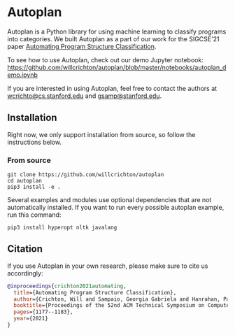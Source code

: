# Autoplan

Autoplan is a Python library for using machine learning to classify programs into categories. We built Autoplan as a part of our work for the SIGCSE'21 paper [Automating Program Structure Classification](https://dl.acm.org/doi/10.1145/3408877.3432358).

To see how to use Autoplan, check out our demo Jupyter notebook: https://github.com/willcrichton/autoplan/blob/master/notebooks/autoplan_demo.ipynb

If you are interested in using Autoplan, feel free to contact the authors at wcrichto@cs.stanford.edu and gsamp@stanford.edu.

## Installation

Right now, we only support installation from source, so follow the instructions below.

### From source

```
git clone https://github.com/willcrichton/autoplan
cd autoplan
pip3 install -e .
```

Several examples and modules use optional dependencies that are not automatically installed. If you want to run every possible autoplan example, run this command:

```
pip3 install hyperopt nltk javalang
```


## Citation

If you use Autoplan in your own research, please make sure to cite us accordingly:

```bibtex
@inproceedings{crichton2021automating,
  title={Automating Program Structure Classification},
  author={Crichton, Will and Sampaio, Georgia Gabriela and Hanrahan, Pat},
  booktitle={Proceedings of the 52nd ACM Technical Symposium on Computer Science Education},
  pages={1177--1183},
  year={2021}
}
```
